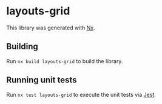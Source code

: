 # layouts-grid

This library was generated with [Nx](https://nx.dev).

## Building

Run `nx build layouts-grid` to build the library.

## Running unit tests

Run `nx test layouts-grid` to execute the unit tests via [Jest](https://jestjs.io).
